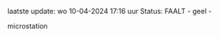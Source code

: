 laatste update: 
wo 10-04-2024 17:16   uur 
Status: FAALT - geel - 
<div class="service Y">microstation</div>